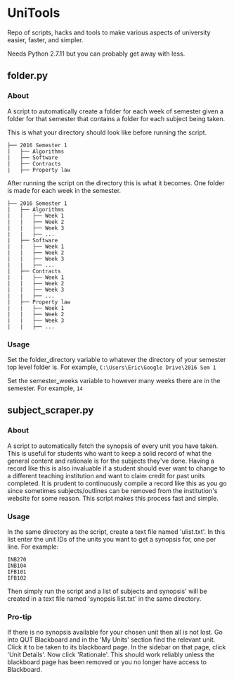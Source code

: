 # UniTools
Repo of scripts, hacks and tools to make various aspects of university easier, faster, and simpler.

Needs Python 2.7.11 but you can probably get away with less.

## folder.py
### About
A script to automatically create a folder for each week of semester given a folder for that semester that contains a folder for each subject being taken.

This is what your directory should look like before running the script.
```
├── 2016 Semester 1
|	├── Algorithms
|	├── Software
|	├── Contracts
|	├── Property law
```

After running the script on the directory this is what it becomes. One folder is made for each week in the semester.
```
├── 2016 Semester 1
|	├── Algorithms
|	|	├── Week 1
|	|	├── Week 2
|	|	├── Week 3
|	|	├── ...
|	├── Software
|	|	├── Week 1
|	|	├── Week 2
|	|	├── Week 3
|	|	├── ...
|	├── Contracts
|	|	├── Week 1
|	|	├── Week 2
|	|	├── Week 3
|	|	├── ...
|	├── Property law
|	|	├── Week 1
|	|	├── Week 2
|	|	├── Week 3
|	|	├── ...
```

### Usage
Set the folder_directory variable to whatever the directory of your semester top level folder is. 
For example, `C:\Users\Eric\Google Drive\2016 Sem 1`

Set the semester_weeks variable to however many weeks there are in the semester. 
For example, `14`

## subject_scraper.py
### About
A script to automatically fetch the synopsis of every unit you have taken. This is useful for students who want to keep a solid record of what the general content and rationale is for the subjects they've done. Having a record like this is also invaluable if a student should ever want to change to a different teaching institution and want to claim credit for past units completed. It is prudent to continuously compile a record like this as you go since sometimes subjects/outlines can be removed from the institution's website for some reason. This script makes this process fast and simple.


### Usage
In the same directory as the script, create a text file named 'ulist.txt'.
In this list enter the unit IDs of the units you want to get a synopsis for, one per line.
For example:
```
INB270
INB104
IFB101
IFB102
```

Then simply run the script and a list of subjects and synopsis' will be created in a text file named 'synopsis list.txt' in the same directory.


### Pro-tip
If there is no synopsis available for your chosen unit then all is not lost. Go into QUT Blackboard and in the 'My Units' section find the relevant unit. Click it to be taken to its blackboard page. In the sidebar on that page, click 'Unit Details'. Now click 'Rationale'. This should work reliably unless the blackboard page has been removed or you no longer have access to Blackboard.